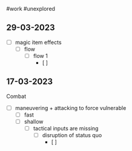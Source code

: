 #work #unexplored 

29-03-2023
--

- [ ] magic item effects
	- [ ] flow
		- [ ] flow 1 
			- [ ] 


17-03-2023
--
Combat
- [ ] maneuvering + attacking to force vulnerable
	- [ ] fast
	- [ ] shallow
		- [ ] tactical inputs are missing
			- [ ] disruption of status quo
				- [ ] 